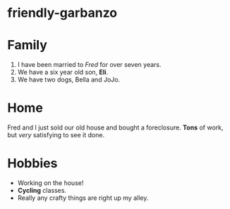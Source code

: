 # friendly-garbanzo
  <body>
    <div>
      <h1>Family</h1>
        <ol>
          <li>I have been married to <em>Fred</em> for over seven years.</li>
          <li>We have a six year old son, <strong>Eli</strong>.</li>
          <li>We have two dogs, Bella and JoJo.</li>
        </ol>
    </div>
    <div>
      <h1>Home</h1>
        <p>Fred and I just sold our old house and bought a foreclosure. <strong>Tons</strong> of work, but <em>very</em> satisfying to see it done.</p>
    </div>
    <div>
      <h1>Hobbies</h1>
        <ul>
          <li>Working on the house!</li>
          <li><strong>Cycling</strong> classes.</li>
          <li>Really any crafty things are right up my alley.</li>
        </ul>
    </div>
  </body>
  </html>
